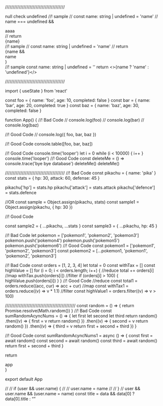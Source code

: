 ///////////////////////////////////////

null check undefined
//! sample
// const name: string | undefined = 'name'
// name === undefined && <div>aaaa</div>
// return <div>{name}</div>
//! sample
// const name: string | undefined = 'name'
// return <div>{name && <div>name</div>}</div>
//! sample
const name: string | undefined = ''
return <>{name ? 'name' : 'undefined'}</>

///////////////////////////////////////

import { useState } from 'react'

const foo = { name: 'foo', age: 10, completed: false }
const bar = { name: 'bar', age: 20, completed: true }
const baz = { name: 'baz', age: 30, completed: false }

function App() {
//! Bad Code
// console.log(foo)
// console.log(bar)
// console.log(baz)

//! Good Code
// console.log({ foo, bar, baz })

//! Good Code
console.table([foo, bar, baz])

//! Good Code
console.time('looper')
let i = 0
while (i < 10000) {
i++
}
console.time('looper')
//! Good Code
const deleteMe = () => console.trace('bye bye database')
deleteMe()
deleteMe()

///////////////////////////////////////
//! Bad Code
const pikachu = { name: 'pika' }
const stats = { hp: 30, attack: 60, defense: 45 }

pikachu['hp'] = stats.hp
pikachu['attack'] = stats.attack
pikachu['defence'] = stats.defence

//OR
const sample = Object.assign(pikachu, stats)
const sample1 = Object.assign(pikachu, { hp: 30 })

//! Good Code

const sample2 = { ...pikachu, ...stats }
const sample3 = { ...pikachu, hp: 45 }

//! Bad Code
let pokemon = ['pokemon1', 'pokemon2', 'pokemon3']
pokemon.push('pokemon4')
pokemon.push('pokemon5')
pokemon.push('pokemon6')
//! Good Code
const pokemon1 = ['pokemon1', 'pokemon2', 'pokemon3']
const pokemon2 = [...pokemon1, 'pokemon1', 'pokemon2', 'pokemon3']

//! Bad Code
const orders = [1, 2, 3, 4]
let total = 0
const withTax = []
const highValue = []
for (i = 0; i < orders.length; i++) {
//reduce
total += orders[i]
//map
withTax.push(orders[i])
//filter
if (orders[i] > 100) {
highValue.push(orders[i])
}
}
//! Good Code
//reduce
const total1 = orders.reduce((acc, cur) => acc + cur)
//map
const withTax1 = orders.reduce((v) => v \* 1.1)
//filter
const highValue1 = orders.filter((v) => v > 100)

//////////////////////////////////////////////
const random = () => {
return Promise.resolve(Math.random())
}
//! Bad Code
const sumRandomAcyncNums = () => {
let first
let second
let third
return random()
.then((v) => {
first = v
return random()
})
.then((v) => {
second = v
return random()
})
.then((v) => {
third = v
return first + second + third
})
}

//! Good Code
const sumRandomAcyncNums1 = async () => {
const first = await random()
const second = await random()
const third = await random()
return first + second + third
}

return <div>app</div>
}

export default App

// // if (user && user.name) {
// // user.name = name
// // }
// user && user.name && (user.name = name)
const title = data && data[0] ? data[0].title : “”
